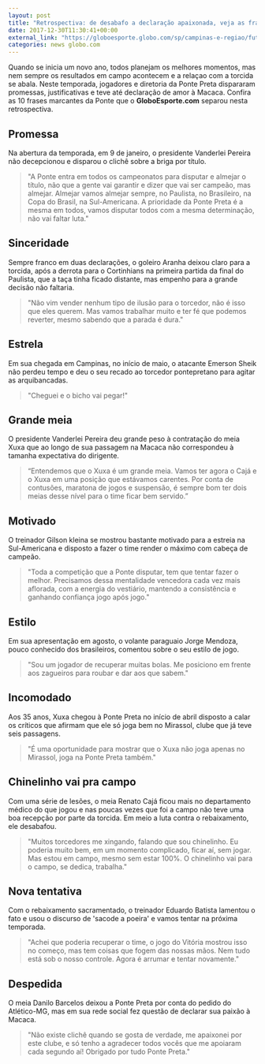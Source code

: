 ```yaml
---
layout: post
title: "Retrospectiva: de desabafo a declaração apaixonada, veja as frases da Ponte Preta"
date: 2017-12-30T11:30:41+00:00
external_link: "https://globoesporte.globo.com/sp/campinas-e-regiao/futebol/times/ponte-preta/noticia/retrospectiva-de-desabafo-a-declaracao-apaixonada-veja-as-frases-da-ponte-preta.ghtml"
categories: news globo.com
---
```

 
 
 

 
 
 
 

Quando se inicia um novo ano, todos planejam os melhores momentos, mas nem sempre os resultados em campo acontecem e a relaçao com a torcida se abala. Neste temporada, jogadores e diretoria da Ponte Preta dispararam promessas, justificativas e teve até declaração de amor à Macaca. Confira as 10 frases marcantes da Ponte que o **GloboEsporte.com** separou nesta retrospectiva.

 
 
 

## Promessa

 
 
 

Na abertura da temporada, em 9 de janeiro, o presidente Vanderlei Pereira não decepcionou e disparou o clichê sobre a briga por título.

 
 
 

> "A Ponte entra em todos os campeonatos para disputar e almejar o título, não que a gente vai garantir e dizer que vai ser campeão, mas almejar. Almejar vamos almejar sempre, no Paulista, no Brasileiro, na Copa do Brasil, na Sul-Americana. A prioridade da Ponte Preta é a mesma em todos, vamos disputar todos com a mesma determinação, não vai faltar luta." 
 
 

## Sinceridade

 
 
 

Sempre franco em duas declarações, o goleiro Aranha deixou claro para a torcida, após a derrota para o Cortinhians na primeira partida da final do Paulista, que a taça tinha ficado distante, mas empenho para a grande decisão não faltaria.

 
 
 

> "Não vim vender nenhum tipo de ilusão para o torcedor, não é isso que eles querem. Mas vamos trabalhar muito e ter fé que podemos reverter, mesmo sabendo que a parada é dura." 
 
 

## Estrela

 
 
 

Em sua chegada em Campinas, no início de maio, o atacante Emerson Sheik não perdeu tempo e deu o seu recado ao torcedor pontepretano para agitar as arquibancadas.

 
 
 

> "Cheguei e o bicho vai pegar!" 
 
 

## Grande meia

 
 
 

O presidente Vanderlei Pereira deu grande peso à contratação do meia Xuxa que ao longo de sua passagem na Macaca não correspondeu à tamanha expectativa do dirigente.

 
 
 

> “Entendemos que o Xuxa é um grande meia. Vamos ter agora o Cajá e o Xuxa em uma posição que estávamos carentes. Por conta de contusões, maratona de jogos e suspensão, é sempre bom ter dois meias desse nível para o time ficar bem servido.” 
 
 

## Motivado

 
 
 

O treinador Gilson kleina se mostrou bastante motivado para a estreia na Sul-Americana e disposto a fazer o time render o máximo com cabeça de campeão.

 
 
 

> "Toda a competição que a Ponte disputar, tem que tentar fazer o melhor. Precisamos dessa mentalidade vencedora cada vez mais aflorada, com a energia do vestiário, mantendo a consistência e ganhando confiança jogo após jogo." 
 
 

 
 
 

## Estilo

 
 
 

Em sua apresentação em agosto, o volante paraguaio Jorge Mendoza, pouco conhecido dos brasileiros, comentou sobre o seu estilo de jogo.

 
 
 

> "Sou um jogador de recuperar muitas bolas. Me posiciono em frente aos zagueiros para roubar e dar aos que sabem." 
 
 

## Incomodado

 
 
 

Aos 35 anos, Xuxa chegou à Ponte Preta no início de abril disposto a calar os críticos que afirmam que ele só joga bem no Mirassol, clube que já teve seis passagens.

 
 
 

> "É uma oportunidade para mostrar que o Xuxa não joga apenas no Mirassol, joga na Ponte Preta também." 
 
 

## Chinelinho vai pra campo

 
 
 

Com uma série de lesões, o meia Renato Cajá ficou mais no departamento médico do que jogou e nas poucas vezes que foi a campo não teve uma boa recepção por parte da torcida. Em meio a luta contra o rebaixamento, ele desabafou.

 
 
 

> "Muitos torcedores me xingando, falando que sou chinelinho. Eu poderia muito bem, em um momento complicado, ficar aí, sem jogar. Mas estou em campo, mesmo sem estar 100%. O chinelinho vai para o campo, se dedica, trabalha." 
 
 

## Nova tentativa

 
 
 

Com o rebaixamento sacramentado, o treinador Eduardo Batista lamentou o fato e usou o discurso de 'sacode a poeira' e vamos tentar na próxima temporada.

 
 
 

> "Achei que poderia recuperar o time, o jogo do Vitória mostrou isso no começo, mas tem coisas que fogem das nossas mãos. Nem tudo está sob o nosso controle. Agora é arrumar e tentar novamente." 
 
 

## Despedida

 
 
 

O meia Danilo Barcelos deixou a Ponte Preta por conta do pedido do Atlético-MG, mas em sua rede social fez questão de declarar sua paixão à Macaca.

 
 
 
 

> "Não existe clichê quando se gosta de verdade, me apaixonei por este clube, e só tenho a agradecer todos vocês que me apoiaram cada segundo aí! Obrigado por tudo Ponte Preta." 
 
 
